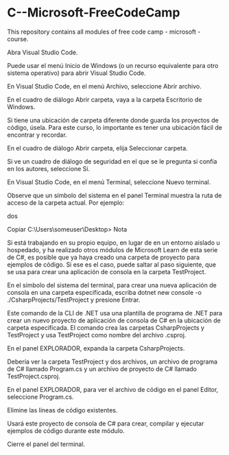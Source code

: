 # C--Microsoft-FreeCodeCamp
This repository contains all modules of free code camp - microsoft  - course. 

Abra Visual Studio Code.

Puede usar el menú Inicio de Windows (o un recurso equivalente para otro sistema operativo) para abrir Visual Studio Code.

En Visual Studio Code, en el menú Archivo, seleccione Abrir archivo.

En el cuadro de diálogo Abrir carpeta, vaya a la carpeta Escritorio de Windows.

Si tiene una ubicación de carpeta diferente donde guarda los proyectos de código, úsela. Para este curso, lo importante es tener una ubicación fácil de encontrar y recordar.

En el cuadro de diálogo Abrir carpeta, elija Seleccionar carpeta.

Si ve un cuadro de diálogo de seguridad en el que se le pregunta si confía en los autores, seleccione Sí.

En Visual Studio Code, en el menú Terminal, seleccione Nuevo terminal.

Observe que un símbolo del sistema en el panel Terminal muestra la ruta de acceso de la carpeta actual. Por ejemplo:

dos

Copiar
C:\Users\someuser\Desktop>
 Nota

Si está trabajando en su propio equipo, en lugar de en un entorno aislado u hospedado, y ha realizado otros módulos de Microsoft Learn de esta serie de C#, es posible que ya haya creado una carpeta de proyecto para ejemplos de código. Si ese es el caso, puede saltar al paso siguiente, que se usa para crear una aplicación de consola en la carpeta TestProject.

En el símbolo del sistema del terminal, para crear una nueva aplicación de consola en una carpeta especificada, escriba dotnet new console -o ./CsharpProjects/TestProject y presione Entrar.

Este comando de la CLI de .NET usa una plantilla de programa de .NET para crear un nuevo proyecto de aplicación de consola de C# en la ubicación de carpeta especificada. El comando crea las carpetas CsharpProjects y TestProject y usa TestProject como nombre del archivo .csproj.

En el panel EXPLORADOR, expanda la carpeta CsharpProjects.

Debería ver la carpeta TestProject y dos archivos, un archivo de programa de C# llamado Program.cs y un archivo de proyecto de C# llamado TestProject.csproj.

En el panel EXPLORADOR, para ver el archivo de código en el panel Editor, seleccione Program.cs.

Elimine las líneas de código existentes.

Usará este proyecto de consola de C# para crear, compilar y ejecutar ejemplos de código durante este módulo.

Cierre el panel del terminal.
